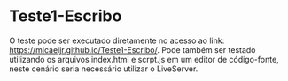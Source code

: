 # Teste1-Escribo

O teste pode ser executado diretamente no acesso ao link: https://micaeljr.github.io/Teste1-Escribo/.
Pode também ser testado utilizando os arquivos index.html e scrpt.js em um editor de código-fonte, neste cenário seria necessário utilizar o LiveServer.
